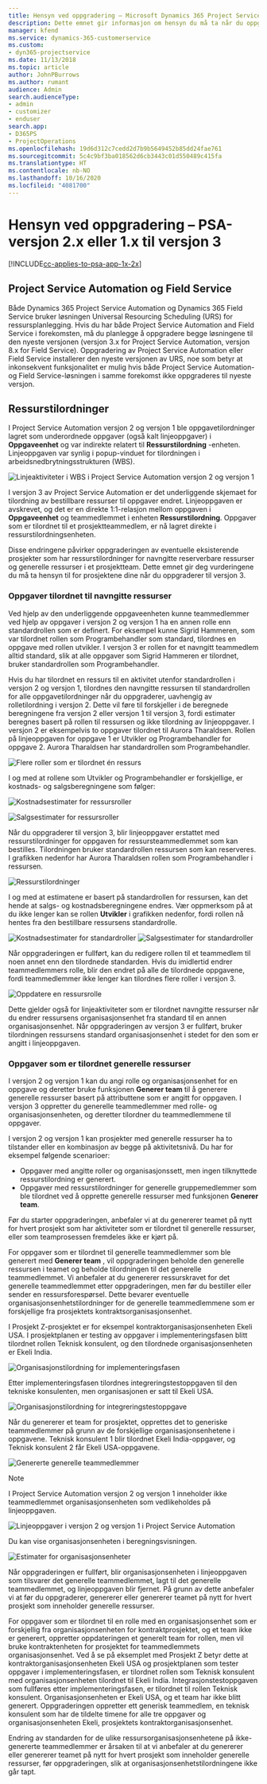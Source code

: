 ```yaml
---
title: Hensyn ved oppgradering – Microsoft Dynamics 365 Project Service Automation versjon 2.x eller 1.x til versjon 3
description: Dette emnet gir informasjon om hensyn du må ta når du oppgraderer fra Project Service Automation versjon 2.x eller 1.x til versjon 3.
manager: kfend
ms.service: dynamics-365-customerservice
ms.custom:
- dyn365-projectservice
ms.date: 11/13/2018
ms.topic: article
author: JohnPBurrows
ms.author: rumant
audience: Admin
search.audienceType:
- admin
- customizer
- enduser
search.app:
- D365PS
- ProjectOperations
ms.openlocfilehash: 19d6d312c7cedd2d7b9b5649452b85dd24fae761
ms.sourcegitcommit: 5c4c9bf3ba018562d6cb3443c01d550489c415fa
ms.translationtype: HT
ms.contentlocale: nb-NO
ms.lasthandoff: 10/16/2020
ms.locfileid: "4081700"
---
```

# <a name="upgrade-considerations---psa-version-2x-or-1x-to-version-3"></a>Hensyn ved oppgradering – PSA-versjon 2.x eller 1.x til versjon 3
[!INCLUDE[cc-applies-to-psa-app-1x-2x](../includes/cc-applies-to-psa-app-1x-2x.md)]

## <a name="project-service-automation-and-field-service"></a>Project Service Automation og Field Service
Både Dynamics 365 Project Service Automation og Dynamics 365 Field Service bruker løsningen Universal Resourcing Scheduling (URS) for ressursplanlegging. Hvis du har både Project Service Automation and Field Service i forekomsten, må du planlegge å oppgradere begge løsningene til den nyeste versjonen (versjon 3.x for Project Service Automation, versjon 8.x for Field Service). Oppgradering av Project Service Automation eller Field Service installerer den nyeste versjonen av URS, noe som betyr at inkonsekvent funksjonalitet er mulig hvis både Project Service Automation- og Field Service-løsningen i samme forekomst ikke oppgraderes til nyeste versjon.

## <a name="resource-assignments"></a>Ressurstilordninger
I Project Service Automation versjon 2 og versjon 1 ble oppgavetilordninger lagret som underordnede oppgaver (også kalt linjeoppgaver) i **Oppgaveenhet** og var indirekte relatert til **Ressurstilordning** -enheten. Linjeoppgaven var synlig i popup-vinduet for tilordningen i arbeidsnedbrytningsstrukturen (WBS).

![Linjeaktiviteter i WBS i Project Service Automation versjon 2 og versjon 1](media/upgrade-line-task-01.png)

I versjon 3 av Project Service Automation er det underliggende skjemaet for tilordning av bestillbare ressurser til oppgaver endret. Linjeoppgaven er avskrevet, og det er en direkte 1:1-relasjon mellom oppgaven i **Oppgaveenhet** og teammedlemmet i enheten **Ressurstilordning**. Oppgaver som er tilordnet til et prosjektteammedlem, er nå lagret direkte i ressurstilordningsenheten.  

Disse endringene påvirker oppgraderingen av eventuelle eksisterende prosjekter som har ressurstilordninger for navngitte reserverbare ressurser og generelle ressurser i et prosjektteam. Dette emnet gir deg vurderingene du må ta hensyn til for prosjektene dine når du oppgraderer til versjon 3. 

### <a name="tasks-assigned-to-named-resources"></a>Oppgaver tilordnet til navngitte ressurser
Ved hjelp av den underliggende oppgaveenheten kunne teammedlemmer ved hjelp av oppgaver i versjon 2 og versjon 1 ha en annen rolle enn standardrollen som er definert. For eksempel kunne Sigrid Hammeren, som var tilordnet rollen som Programbehandler som standard, tilordnes en oppgave med rollen utvikler. I versjon 3 er rollen for et navngitt teammedlem alltid standard, slik at alle oppgaver som Sigrid Hammeren er tilordnet, bruker standardrollen som Programbehandler.

Hvis du har tilordnet en ressurs til en aktivitet utenfor standardrollen i versjon 2 og versjon 1, tilordnes den navngitte ressursen til standardrollen for alle oppgavetilordninger når du oppgraderer, uavhengig av rolletilordning i versjon 2. Dette vil føre til forskjeller i de beregnede beregningene fra versjon 2 eller versjon 1 til versjon 3, fordi estimater beregnes basert på rollen til ressursen og ikke tilordning av linjeoppgaver. I versjon 2 er eksempelvis to oppgaver tilordnet til Aurora Tharaldsen. Rollen på linjeoppgaven for oppgave 1 er Utvikler og Programbehandler for oppgave 2. Aurora Tharaldsen har standardrollen som Programbehandler.

![Flere roller som er tilordnet én ressurs](media/upgrade-multiple-roles-02.png)

I og med at rollene som Utvikler og Programbehandler er forskjellige, er kostnads- og salgsberegningene som følger:

![Kostnadsestimater for ressursroller](media/upggrade-cost-estimates-03.png)

![Salgsestimater for ressursroller](media/upgrade-sales-estimates-04.png)

Når du oppgraderer til versjon 3, blir linjeoppgaver erstattet med ressurstilordninger for oppgaven for ressursteammedlemmet som kan bestilles. Tilordningen bruker standardrollen ressursen som kan reserveres. I grafikken nedenfor har Aurora Tharaldsen rollen som Programbehandler i ressursen.

![Ressurstilordninger](media/resource-assignment-v2-05.png)

I og med at estimatene er basert på standardrollen for ressursen, kan det hende at salgs- og kostnadsberegningene endres. Vær oppmerksom på at du ikke lenger kan se rollen **Utvikler** i grafikken nedenfor, fordi rollen nå hentes fra den bestillbare ressursens standardrolle.

![Kostnadsestimater for standardroller](media/resource-assignment-cost-estimate-06.png)
![Salgsestimater for standardroller](media/resource-assignment-sales-estimate-07.png)

Når oppgraderingen er fullført, kan du redigere rollen til et teammedlem til noen annet enn den tilordnede standarden. Hvis du imidlertid endrer teammedlemmers rolle, blir den endret på alle de tilordnede oppgavene, fordi teammedlemmer ikke lenger kan tilordnes flere roller i versjon 3.

![Oppdatere en ressursrolle](media/resource-role-assignment-08.png)

Dette gjelder også for linjeaktiviteter som er tilordnet navngitte ressurser når du endrer ressursens organisasjonsenhet fra standard til en annen organisasjonsenhet. Når oppgraderingen av versjon 3 er fullført, bruker tilordningen ressursens standard organisasjonsenhet i stedet for den som er angitt i linjeoppgaven.

### <a name="tasks-assigned-to-generic-resources"></a>Oppgaver som er tilordnet generelle ressurser
I versjon 2 og versjon 1 kan du angi rolle og organisasjonsenhet for en oppgave og deretter bruke funksjonen **Generer team** til å generere generelle ressurser basert på attributtene som er angitt for oppgaven. I versjon 3 oppretter du generelle teammedlemmer med rolle- og organisasjonsenheten, og deretter tilordner du teammedlemmene til oppgaver.

I versjon 2 og versjon 1 kan prosjekter med generelle ressurser ha to tilstander eller en kombinasjon av begge på aktivitetsnivå. Du har for eksempel følgende scenarioer:

- Oppgaver med angitte roller og organisasjonssett, men ingen tilknyttede ressurstilordning er generert.
- Oppgaver med ressurstilordninger for generelle gruppemedlemmer som ble tilordnet ved å opprette generelle ressurser med funksjonen **Generer team**.

Før du starter oppgraderingen, anbefaler vi at du genererer teamet på nytt for hvert prosjekt som har aktiviteter som er tilordnet til generelle ressurser, eller som teamprosessen fremdeles ikke er kjørt på.

For oppgaver som er tilordnet til generelle teammedlemmer som ble generert med **Generer team** , vil oppgraderingen beholde den generelle ressursen i teamet og beholde tilordningen til det generelle teammedlemmet. Vi anbefaler at du genererer ressurskravet for det generelle teammedlemmet etter oppgraderingen, men før du bestiller eller sender en ressursforespørsel. Dette bevarer eventuelle organisasjonsenhetstilordninger for de generelle teammedlemmene som er forskjellige fra prosjektets kontraktsorganisasjonsenhet.

I Prosjekt Z-prosjektet er for eksempel kontraktorganisasjonsenheten Ekeli USA. I prosjektplanen er testing av oppgaver i implementeringsfasen blitt tilordnet rollen Teknisk konsulent, og den tilordnede organisasjonsenheten er Ekeli India.

![Organisasjonstilordning for implementeringsfasen](media/org-unit-assignment-09.png)

Etter implementeringsfasen tilordnes integreringstestoppgaven til den tekniske konsulenten, men organisasjonen er satt til Ekeli USA.  

![Organisasjonstilordning for integreringstestoppgave](media/org-unit-generate-team-10.png)

Når du genererer et team for prosjektet, opprettes det to generiske teammedlemmer på grunn av de forskjellige organisasjonsenhetene i oppgavene. Teknisk konsulent 1 blir tilordnet Ekeli India-oppgaver, og Teknisk konsulent 2 får Ekeli USA-oppgavene.  

![Genererte generelle teammedlemmer](media/org-unit-assignments-multiple-resources-11.png)

> [!NOTE]
> I Project Service Automation versjon 2 og versjon 1 inneholder ikke teammedlemmet organisasjonsenheten som vedlikeholdes på linjeoppgaven.

![Linjeoppgaver i versjon 2 og versjon 1 i Project Service Automation](media/line-tasks-12.png)

Du kan vise organisasjonsenheten i beregningsvisningen. 

![Estimater for organisasjonsenheter](media/org-unit-estimates-view-13.png)
 
Når oppgraderingen er fullført, blir organisasjonsenheten i linjeoppgaven som tilsvarer det generelle teammedlemmet, lagt til det generelle teammedlemmet, og linjeoppgaven blir fjernet. På grunn av dette anbefaler vi at før du oppgraderer, genererer eller genererer teamet på nytt for hvert prosjekt som inneholder generelle ressurser.

For oppgaver som er tilordnet til en rolle med en organisasjonsenhet som er forskjellig fra organisasjonsenheten for kontraktprosjektet, og et team ikke er generert, oppretter oppdateringen et generelt team for rollen, men vil bruke kontraktenheten for prosjektet for teammedlemmets organisasjonsenhet. Ved å se på eksemplet med Prosjekt Z betyr dette at kontraktorganisasjonsenheten Ekeli USA og prosjektplanen som tester oppgaver i implementeringsfasen, er tilordnet rollen som Teknisk konsulent med organisasjonsenheten tilordnet til Ekeli India. Integrasjonstestoppgaven som fullføres etter implementeringsfasen, er tilordnet til rollen Teknisk konsulent. Organisasjonsenheten er Ekeli USA, og et team har ikke blitt generert. Oppgraderingen oppretter ett generisk teammedlem, en teknisk konsulent som har de tildelte timene for alle tre oppgaver og organisasjonsenheten Ekeli, prosjektets kontraktorganisasjonsenhet.   
 
Endring av standarden for de ulike ressursorganisasjonsenhetene på ikke-genererte teammedlemmer er årsaken til at vi anbefaler at du genererer eller genererer teamet på nytt for hvert prosjekt som inneholder generelle ressurser, før oppgraderingen, slik at organisasjonsenhetstilordningene ikke går tapt.

